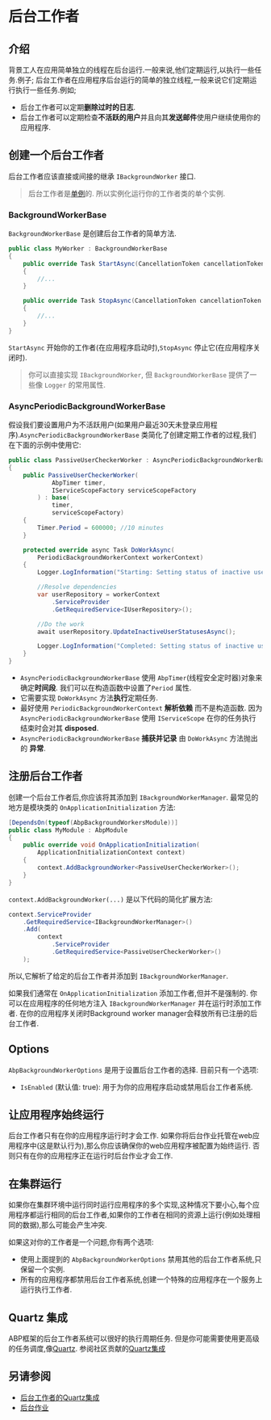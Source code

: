 # 后台工作者

## 介绍

背景工人在应用简单独立的线程在后台运行.一般来说,他们定期运行,以执行一些任务.例子;
后台工作者在应用程序后台运行的简单的独立线程,一般来说它们定期运行执行一些任务.例如;

* 后台工作者可以定期**删除过时的日志**.
* 后台工作者可以定期检查**不活跃的用户**并且向其**发送邮件**使用户继续使用你的应用程序.

## 创建一个后台工作者

后台工作者应该直接或间接的继承 `IBackgroundWorker` 接口.

> 后台工作者是[单例](Dependency-Injection.md)的. 所以实例化运行你的工作者类的单个实例.

### BackgroundWorkerBase

`BackgroundWorkerBase` 是创建后台工作者的简单方法.

````csharp
public class MyWorker : BackgroundWorkerBase
{
    public override Task StartAsync(CancellationToken cancellationToken = default)
    {
        //...
    }

    public override Task StopAsync(CancellationToken cancellationToken = default)
    {
        //...
    }
}
````

`StartAsync` 开始你的工作者(在应用程序启动时),`StopAsync` 停止它(在应用程序关闭时).

> 你可以直接实现 `IBackgroundWorker`, 但 `BackgroundWorkerBase` 提供了一些像 `Logger` 的常用属性.

### AsyncPeriodicBackgroundWorkerBase

假设我们要设置用户为不活跃用户(如果用户最近30天未登录应用程序).`AsyncPeriodicBackgroundWorkerBase` 类简化了创建定期工作者的过程,我们在下面的示例中使用它:

````csharp
public class PassiveUserCheckerWorker : AsyncPeriodicBackgroundWorkerBase
{
    public PassiveUserCheckerWorker(
            AbpTimer timer,
            IServiceScopeFactory serviceScopeFactory
        ) : base(
            timer, 
            serviceScopeFactory)
    {
        Timer.Period = 600000; //10 minutes
    }

    protected override async Task DoWorkAsync(
        PeriodicBackgroundWorkerContext workerContext)
    {
        Logger.LogInformation("Starting: Setting status of inactive users...");

        //Resolve dependencies
        var userRepository = workerContext
            .ServiceProvider
            .GetRequiredService<IUserRepository>();

        //Do the work
        await userRepository.UpdateInactiveUserStatusesAsync();

        Logger.LogInformation("Completed: Setting status of inactive users...");
    }
}
````

* `AsyncPeriodicBackgroundWorkerBase` 使用 `AbpTimer`(线程安全定时器)对象来确定**时间段**. 我们可以在构造函数中设置了`Period` 属性.
* 它需要实现 `DoWorkAsync` 方法**执行**定期任务.
* 最好使用 `PeriodicBackgroundWorkerContext` **解析依赖** 而不是构造函数. 因为 `AsyncPeriodicBackgroundWorkerBase` 使用 `IServiceScope` 在你的任务执行结束时会对其 **disposed**.
* `AsyncPeriodicBackgroundWorkerBase` **捕获并记录** 由 `DoWorkAsync` 方法抛出的 **异常**.

## 注册后台工作者

创建一个后台工作者后,你应该将其添加到 `IBackgroundWorkerManager`. 最常见的地方是模块类的 `OnApplicationInitialization` 方法:

````csharp
[DependsOn(typeof(AbpBackgroundWorkersModule))]
public class MyModule : AbpModule
{
    public override void OnApplicationInitialization(
        ApplicationInitializationContext context)
    {
        context.AddBackgroundWorker<PassiveUserCheckerWorker>();
    }
}
````

`context.AddBackgroundWorker(...)` 是以下代码的简化扩展方法:

````csharp
context.ServiceProvider
    .GetRequiredService<IBackgroundWorkerManager>()
    .Add(
        context
            .ServiceProvider
            .GetRequiredService<PassiveUserCheckerWorker>()
    );
````

所以,它解析了给定的后台工作者并添加到 `IBackgroundWorkerManager`.

如果我们通常在 `OnApplicationInitialization` 添加工作者,但并不是强制的. 你可以在应用程序的任何地方注入 `IBackgroundWorkerManager` 并在运行时添加工作者. 在你的应用程序关闭时Background worker manager会释放所有已注册的后台工作者.

## Options

`AbpBackgroundWorkerOptions` 是用于设置后台工作者的选择. 目前只有一个选项:

* `IsEnabled` (默认值: true): 用于为你的应用程序启动或禁用后台工作者系统.

## 让应用程序始终运行

后台工作者只有在你的应用程序运行时才会工作. 如果你将后台作业托管在web应用程序中(这是默认行为),那么你应该确保你的web应用程序被配置为始终运行. 否则只有在你的应用程序正在运行时后台作业才会工作.

## 在集群运行

如果你在集群环境中运行同时运行应用程序的多个实现,这种情况下要小心,每个应用程序都运行相同的后台工作者,如果你的工作者在相同的资源上运行(例如处理相同的数据),那么可能会产生冲突.

如果这对你的工作者是一个问题,你有两个选项:

* 使用上面提到的 `AbpBackgroundWorkerOptions` 禁用其他的后台工作者系统,只保留一个实例.
* 所有的应用程序都禁用后台工作者系统,创建一个特殊的应用程序在一个服务上运行执行工作者.

## Quartz 集成

ABP框架的后台工作者系统可以很好的执行周期任务. 但是你可能需要使用更高级的任务调度,像[Quartz](https://www.quartz-scheduler.net/). 参阅社区贡献的[Quartz集成](Background-Workers-Quartz.md)

## 另请参阅

* [后台工作者的Quartz集成](Background-Workers-Quartz.md)
* [后台作业](Background-Jobs.md)